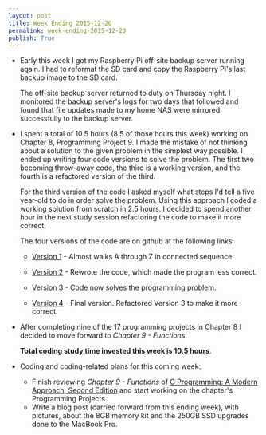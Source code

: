 ```yaml
---
layout: post
title: Week Ending 2015-12-20  
permalink: week-ending-2015-12-20
publish: True
---
```


* Early this week I got my Raspberry Pi off-site backup server running again. I had to reformat the SD card and copy the Raspberry Pi's last backup image to the SD card. 

    The off-site backup server returned to duty on Thursday night. I monitored the backup server's logs for two days that followed and found that file updates made to my home NAS were mirrored successfully to the backup server.

* I spent a total of 10.5 hours (8.5 of those hours this week) working on Chapter 8, Programming Project 9. I made the mistake of not thinking about a solution to the given problem in the simplest way possible. I ended up writing four code versions to solve the problem. The first two becoming throw-away code, the third is a working version, and the fourth is a refactored version of the third. 

    For the third version of the code I asked myself what steps I'd tell a five year-old to do in order solve the problem. Using this approach I coded a working solution from scratch in 2.5 hours. I decided to spend another hour in the next study session refactoring the code to make it more correct.

    The four versions of the code are on github at the following links:

    * [Version 1](https://github.com/raywritescode/cpma2/blob/40dcac2fd327ca42efca7e00168f445e4d623ca5/ch08/c8p09.c) - Almost walks A through Z in connected sequence.

    * [Version 2](https://github.com/raywritescode/cpma2/blob/571e3c929eba06e35a8e9c59f978fd90c9bba7aa/ch08/c8p09.c) - Rewrote the code, which made the program less correct.  

    * [Version 3](https://github.com/raywritescode/cpma2/blob/158446d0e4613d8ad70b0a08ec95bc775f31bd74/ch08/c8p09.c) - Code now solves the programming problem.

    * [Version 4](https://github.com/raywritescode/cpma2/blob/dadd8e5b2f54e5246f911b8e89858fa579b88ba2/ch08/c8p09.c) - Final version. Refactored Version 3 to make it more correct.

* After completing nine of the 17 programming projects in Chapter 8 I decided to move forward to *Chapter 9 - Functions*.

    **Total coding study time invested this week is 10.5 hours**.

* Coding and coding-related plans for this coming week:
    * Finish reviewing *Chapter 9 - Functions* of [C Programming: A Modern Approach, Second Edition](http://www.amazon.com/gp/product/0393979504/ref=as_li_tl?ie=UTF8&camp=1789&creative=9325&creativeASIN=0393979504&linkCode=as2&tag=6767151-20&linkId=FXGSFN72DGVZSLIR) and start working on the chapter's Programming Projects. 
    * Write a blog post (carried forward from this ending week), with pictures, about the 8GB memory kit and the 250GB SSD upgrades done to the MacBook Pro.
